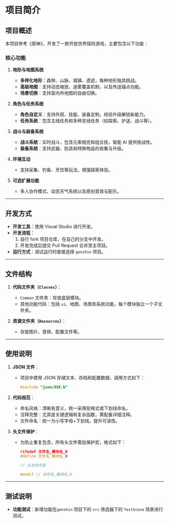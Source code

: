 # 项目简介

## 项目概述
本项目参考《原神》，开发了一款开放世界探险游戏，主要包含以下功能：

### 核心功能
1. **地形与地图系统**  
   - **多样化地形**：森林、山脉、城镇、遗迹，每种地形独具挑战。  
   - **高级地图**：支持动态缩放，迷雾覆盖机制，以及传送锚点功能。  
   - **场景切换**：支持室内外地图的自由切换。  

2. **角色与任务系统**  
   - **角色自定义**：支持外观、技能、装备定制，经验升级解锁新能力。  
   - **任务系统**：包含主线任务和多种支线任务（如探索、护送、战斗等）。  

3. **战斗与装备系统**  
   - **战斗系统**：实时战斗，包含元素相克和组合技，智能 AI 提供挑战性。  
   - **装备系统**：支持武器、防具和特殊物品的收集与升级。

4. **环境互动**  
   - 支持采集、钓鱼、烹饪等玩法，增强探索体验。

5. **可选扩展功能**  
   - 多人协作模式、动态天气系统以及原创音效与配乐。

---

## 开发方式
- **开发工具**：使用 Visual Studio 进行开发。  
- **开发流程**：
  1. 自行 fork 项目仓库，在自己的分支中开发。  
  2. 开发完成后提交 Pull Request 合并至主项目。  
- **运行方式**：调试运行时直接选择 `genshin` 项目。

---

## 文件结构
1. **代码文件夹（`Classes`）**：  
   - `Common` 文件夹：存放底层模块。  
   - 其他功能代码：包括 `ui`、地图、场景和系统功能，每个模块独立一个子文件夹。  

2. **资源文件夹（`Resources`）**：  
   - 存放图片、音频、配置文件等。

---

## 使用说明
1. **JSON 文件**：  
   - 项目中使用 JSON 存储文本、存档和配置数据，调用方式如下：  
     ```cpp
     #include "json/XXX.h"
     ```

2. **代码规范**：  
   - 命名风格：清晰有意义，统一采用驼峰式或下划线命名。  
   - 注释完整：尤其是关键逻辑和复杂函数，需配备详细注释。  
   - 文件命名：统一为小写字母+下划线，提升可读性。

3. **头文件保护**：  
   - 为防止重复包含，所有头文件需加保护宏，格式如下：  
     ```cpp
     #ifndef 文件名_模块名_H
     #define 文件名_模块名_H

     // 头文件内容

     #endif // 文件名_模块名_H
     ```

---

## 测试说明
- **功能测试**：新增功能在`genshin` 项目下的 `src` 筛选器下的 `TestScene` 场景进行测试。
